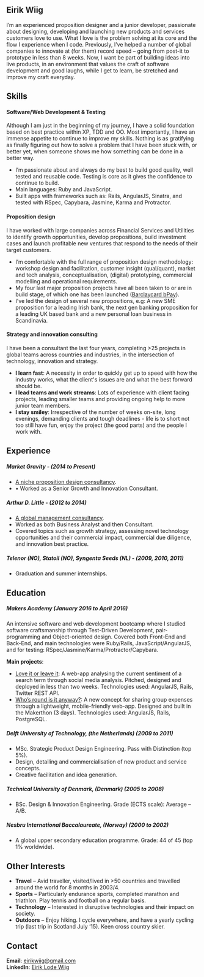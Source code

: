 ## Eirik Wiig
I’m an experienced proposition designer and a junior developer, passionate about designing, developing and launching new products and services customers love to use. What I love is the problem solving at its core and the flow I experience when I code. Previously, I’ve helped a number of global companies to innovate at (for them) record speed – going from post-it to prototype in less than 8 weeks. Now, I want be part of building ideas into live products, in an environment that values the craft of software development and good laughs, while I get to learn, be stretched and improve my craft everyday. 

## Skills 

#### Software/Web Development & Testing
Although I am just in the beginning of my journey, I have a solid foundation based on best practice within XP, TDD and OO. Most importantly, I have an immense appetite to continue to improve my skills. Nothing is as gratifying as finally figuring out how to solve a problem that I have been stuck with, or better yet, when someone shows me how something can be done in a better way. 

- I’m passionate about and always do my best to build good quality, well tested and reusable code. Testing is core as it gives the confidence to continue to build.  
- Main languages: Ruby and JavaScript.
- Built apps with frameworks such as: Rails, AngularJS, Sinatra, and tested with RSpec, Capybara, Jasmine, Karma and Protractor. 

#### Proposition design
I have worked with large companies across Financial Services and Utilities to identify growth opportunities, develop propositions, build investment cases and launch profitable new ventures that respond to the needs of their target customers.

- I’m comfortable with the full range of proposition design methodology: workshop design and facilitation, customer insight (qual/quant), market and tech analysis, conceptualisation, (digital) prototyping, commercial modelling and operational requirements.
- My four last major proposition projects have all been taken to or are in build stage, of which one has been launched ([Barclaycard bPay](http://www.marketgravity.com/portfolio/barclaycard-bpay-making-everyday-payments-easy/)).
- I've led the design of several new propositions, e.g: A new SME proposition for a leading Irish bank, the next gen banking proposition for a leading UK based bank and a new personal loan business in Scandinavia.

#### Strategy and innovation consulting
I have been a consultant the last four years, completing >25 projects in global teams across countries and industries, in the intersection of technology, innovation and strategy. 

- **I learn fast**: A necessity in order to quickly get up to speed with how the industry works, what the client's issues are and what the best forward should be.
- **I lead teams and work streams**: Lots of experience with client facing projects, leading smaller teams and providing ongoing help to more junior team members.
- **I stay smiley**: Irrespective of the number of weeks on-site, long evenings, demanding clients and tough deadlines - life is to short not too still have fun, enjoy the project (the good parts) and the people I work with.  

## Experience

##### Market Gravity - (2014 to Present)
- [A niche proposition design consultancy](http://www.marketgravity.com). 
- •	Worked as a Senior Growth and Innovation Consultant.

##### Arthur D. Little - (2012 to 2014)   
- [A global management consultancy](http://www.adlittle.com/). 
- Worked as both Business Analyst and then Consultant.
- Covered topics such as growth strategy, assessing novel technology opportunities and their commercial impact, commercial due diligence, and innovation best practice. 

##### Telenor (NO), Statoil (NO), Syngenta Seeds (NL) - (2009, 2010, 2011)   
- Graduation and summer internships.  

## Education

##### Makers Academy (January 2016 to April 2016)
An intensive software and web development bootcamp where I studied software craftsmanship through Test-Driven Development, pair-programming and Object-oriented design. Covered both Front-End and Back-End, and main technologies were Ruby/Rails, JavaScript/AngularJS, and for testing: RSpec/Jasmine/Karma/Protractor/Capybara.

**Main projects**:
- [Love it or leave it](http://loveit-leaveit.herokuapp.com/): A web-app analysing the current sentiment of a search term through social media analysis. Pitched, designed and deployed in less than two weeks. Technologies used: AngularJS, Rails, Twitter REST API.
- [Who’s round is it anyway?](https://github.com/eilw/whos-round-is-it-anyway): A new concept for sharing group expenses through a lightweight, mobile-friendly web-app. Designed and built in the Makerthon (3 days). Technologies used: AngularJS, Rails, PostgreSQL. 

##### Delft University of Technology, (the Netherlands) (2009 to 2011)
- MSc. Strategic Product Design Engineering. Pass with Distinction (top 5%). 
- Design, detailing and commercialisation of new product and service concepts.
- Creative facilitation and idea generation. 

##### Technical University of Denmark, (Denmark) (2005 to 2008)
- BSc. Design & Innovation Engineering. Grade (ECTS scale): Average – A/B. 

##### Nesbru International Baccalaureate, (Norway) (2000 to 2002)
- A global upper secondary education programme. Grade: 44 of 45 (top 1% worldwide). 

## Other Interests
- **Travel** – Avid traveller, visited/lived in >50 countries and travelled around the world for 8 months in 2003/4.
- **Sports** – Particularly endurance sports, completed marathon and triathlon. Play tennis and football on a regular basis.  
- **Technology** – Interested in disruptive technologies and their impact on society.
- **Outdoors** – Enjoy hiking. I cycle everywhere, and have a yearly cycling trip (last trip in Scotland July ’15). Keen cross country skier.

## Contact
**Email**: eirikwiig@gmail.com <br> 
**LinkedIn**: [Eirik Lode Wiig](https://uk.linkedin.com/in/eirik-lode-wiig-8631b37)

